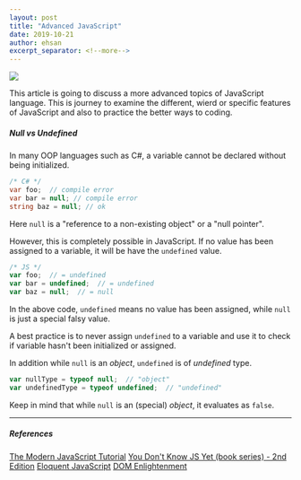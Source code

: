 ```yaml
---
layout: post
title: "Advanced JavaScript"
date: 2019-10-21
author: ehsan
excerpt_separator: <!--more-->
---
```


<img src="/assets/images/js-code-01.jpg" />

This article is going to discuss a more advanced topics of JavaScript language. This is journey to examine the different, wierd or specific features of JavaScript and also to practice the better ways to coding.

<!--more-->

##### Null vs Undefined
In many OOP languages such as C#, a variable cannot be declared without being initialized.
```csharp
/* C# */
var foo;  // compile error
var bar = null; // compile error
string baz = null; // ok
```

Here ```null``` is a "reference to a non-existing object" or a "null pointer".

However, this is completely possible in JavaScript.
If no value has been assigned to a variable, it will be have the ```undefined``` value.

```javascript
/* JS */
var foo;  // = undefined
var bar = undefined;  // = undefined
var baz = null;  // = null
```

In the above code, ```undefined``` means no value has been assigned, while ```null``` is just a special falsy value.

A best practice is to never assign ```undefined``` to a variable and use it to check if variable hasn't been initialized or assigned.

In addition while ```null``` is an _object_, ```undefined``` is of _undefined_ type.

```javascript
var nullType = typeof null;  // "object"
var undefinedType = typeof undefined;  // "undefined"
```

Keep in mind that while ```null``` is an (special) _object_, it evaluates as ```false```.

---

##### References

[The Modern JavaScript Tutorial](http://javascript.info/)
[You Don't Know JS Yet (book series) - 2nd Edition](https://github.com/getify/You-Dont-Know-JS)
[Eloquent JavaScript](http://eloquentjavascript.net/)
[DOM Enlightenment](http://domenlightenment.com/)
